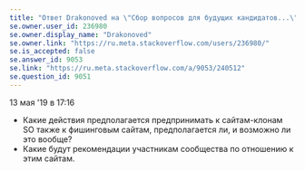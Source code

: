 ```yaml
---
title: "Ответ Drakonoved на \"Сбор вопросов для будущих кандидатов...\""
se.owner.user_id: 236980
se.owner.display_name: "Drakonoved"
se.owner.link: "https://ru.meta.stackoverflow.com/users/236980/"
se.is_accepted: false
se.answer_id: 9053
se.link: "https://ru.meta.stackoverflow.com/a/9053/240512"
se.question_id: 9051
---
```


13 мая '19 в 17:16

- Какие действия предполагается предпринимать к сайтам-клонам SO также к фишинговым сайтам, предполагается ли, и возможно ли это вообще?
- Какие будут рекомендации участникам сообщества по отношению к этим сайтам.
